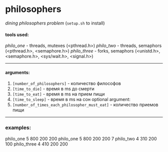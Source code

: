 # philosophers
*dining philosophers problem* (`setup.sh` to install)

#### tools used:
*philo_one* - threads, mutexes (<pthread.h>)
*philo_two* - threads, semaphors (<pthread.h>, <semaphore.h>)
*philo_three* - forks, semaphors (<unistd.h>, <semaphore.h>, <sys/wait.h>, <signal.h>)

---

#### arguments:
 1. `[number_of_philosophers]` - количество философов
 2. `[time_to_die]` - время в ms до смерти
 3. `[time_to_eat]` - время в ms на прием пищи
 4. `[time_to_sleep]` - время в ms на сон
 optional argument:
 5. `[number_of_times_each_philosopher_must_eat]` - количество приемов пищи
 ---
### examples:
 philo_one 5 800 200 200
 philo_one 5 800 200 200 7
 philo_two 4 310 200 100
 philo_three 4 410 200 200


